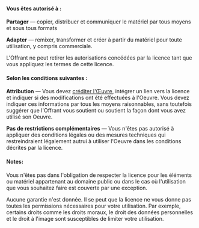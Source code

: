#### Vous êtes autorisé à :

**Partager** — copier, distribuer et communiquer le matériel par tous moyens et sous tous formats 

**Adapter** — remixer, transformer et créer à partir du matériel pour toute utilisation, y compris commerciale.  

L'Offrant ne peut retirer les autorisations concédées par la licence tant que vous appliquez les termes de cette licence. 

#### Selon les conditions suivantes :

**Attribution** — Vous devez [créditer l'Œuvre](https://wiki.creativecommons.org/wiki/License_Versions#Detailed_attribution_comparison_chart), intégrer un lien vers la licence et indiquer si des modifications ont été effectuées à l'Oeuvre. Vous devez indiquer ces informations par tous les moyens raisonnables, sans toutefois suggérer que l'Offrant vous soutient ou soutient la façon dont vous avez utilisé son Oeuvre.

**Pas de restrictions complémentaires** — Vous n'êtes pas autorisé à appliquer des conditions légales ou des mesures techniques qui restreindraient légalement autrui à utiliser l'Oeuvre dans les conditions décrites par la licence.

#### Notes: 


Vous n'êtes pas dans l'obligation de respecter la licence pour les éléments ou matériel appartenant au domaine public ou dans le cas où l'utilisation que vous souhaitez faire est couverte par une exception.

Aucune garantie n'est donnée. Il se peut que la licence ne vous donne pas toutes les permissions nécessaires pour votre utilisation. Par exemple, certains droits comme les droits moraux, le droit des données personnelles et le droit à l'image sont susceptibles de limiter votre utilisation.

